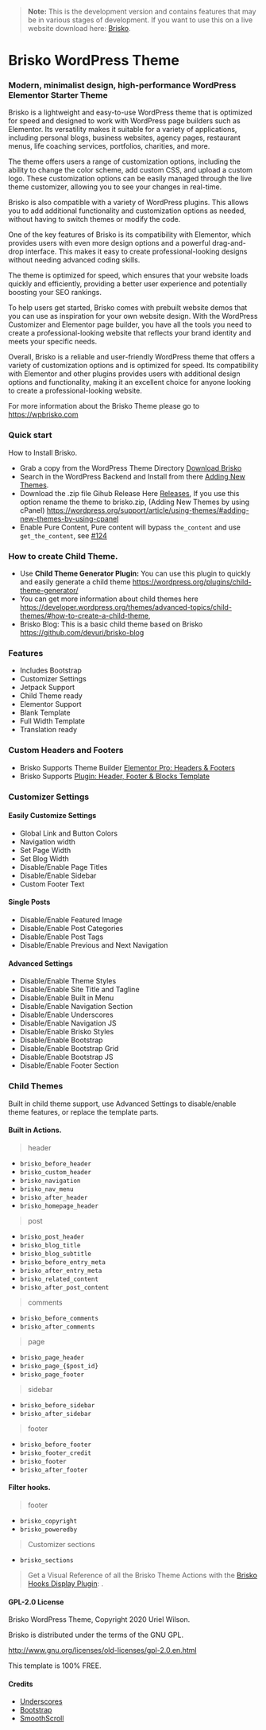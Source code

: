 > **Note:**
> This is the development version and contains features that may be in various stages of development. If you want to use this on a live website download here: [Brisko](https://wordpress.org/themes/brisko/).


#  Brisko WordPress Theme

###  Modern, minimalist design, high-performance WordPress Elementor Starter Theme

Brisko is a lightweight and easy-to-use WordPress theme that is optimized for speed and designed to work with WordPress page builders such as Elementor. Its versatility makes it suitable for a variety of applications, including personal blogs, business websites, agency pages, restaurant menus, life coaching services, portfolios, charities, and more.

The theme offers users a range of customization options, including the ability to change the color scheme, add custom CSS, and upload a custom logo. These customization options can be easily managed through the live theme customizer, allowing you to see your changes in real-time.

Brisko is also compatible with a variety of WordPress plugins. This allows you to add additional functionality and customization options as needed, without having to switch themes or modify the code.

One of the key features of Brisko is its compatibility with Elementor, which provides users with even more design options and a powerful drag-and-drop interface. This makes it easy to create professional-looking designs without needing advanced coding skills.

The theme is optimized for speed, which ensures that your website loads quickly and efficiently, providing a better user experience and potentially boosting your SEO rankings.

To help users get started, Brisko comes with prebuilt website demos that you can use as inspiration for your own website design. With the WordPress Customizer and Elementor page builder, you have all the tools you need to create a professional-looking website that reflects your brand identity and meets your specific needs.

Overall, Brisko is a reliable and user-friendly WordPress theme that offers a variety of customization options and is optimized for speed. Its compatibility with Elementor and other plugins provides users with additional design options and functionality, making it an excellent choice for anyone looking to create a professional-looking website.

For more information about the Brisko Theme please go to https://wpbrisko.com
### Quick start
How to Install Brisko.
* Grab a copy from the WordPress Theme Directory [Download Brisko](https://wordpress.org/themes/brisko/)
* Search in the WordPress Backend and Install from there [Adding New Themes](https://wordpress.org/support/article/using-themes/#adding-new-themes).
* Download the .zip file Gihub Release Here [Releases](https://github.com/devuri/brisko/releases), If you use this option rename the theme to brisko.zip, (Adding New Themes by using cPanel) https://wordpress.org/support/article/using-themes/#adding-new-themes-by-using-cpanel
* Enable Pure Content, Pure content will bypass `the_content` and use `get_the_content`, see [#124](https://github.com/devuri/brisko/issues/124)

### How to create Child Theme.
* Use **Child Theme Generator Plugin:** You can use this plugin to quickly and easily generate a child theme https://wordpress.org/plugins/child-theme-generator/
* You can get more information about child themes here https://developer.wordpress.org/themes/advanced-topics/child-themes/#how-to-create-a-child-theme,
* Brisko Blog: This is a basic child theme based on Brisko https://github.com/devuri/brisko-blog

### Features
* Includes Bootstrap
* Customizer Settings
* Jetpack Support
* Child Theme ready
* Elementor Support
* Blank Template
* Full Width Template
* Translation ready

### Custom Headers and Footers
* Brisko Supports Theme Builder [Elementor Pro: Headers & Footers](https://www.youtube.com/watch?v=Q7fyn0MMe_s)
* Brisko Supports [Plugin: Header, Footer & Blocks Template](https://wordpress.org/plugins/header-footer-elementor)

### Customizer Settings

#### Easily Customize Settings
* Global Link and Button Colors
* Navigation width
* Set Page Width
* Set Blog Width
* Disable/Enable Page Titles
* Disable/Enable Sidebar
* Custom Footer Text

#### Single Posts
* Disable/Enable Featured Image
* Disable/Enable Post Categories
* Disable/Enable Post Tags
* Disable/Enable Previous and Next Navigation

#### Advanced Settings
* Disable/Enable Theme Styles
* Disable/Enable Site Title and Tagline
* Disable/Enable Built in Menu
* Disable/Enable Navigation Section
* Disable/Enable Underscores
* Disable/Enable Navigation JS
* Disable/Enable Brisko Styles
* Disable/Enable Bootstrap
* Disable/Enable Bootstrap Grid
* Disable/Enable Bootstrap JS
* Disable/Enable Footer Section

### Child Themes
Built in child theme support, use Advanced Settings to disable/enable theme features, or replace the template parts.

#### Built in Actions.

> header
* `brisko_before_header`
* `brisko_custom_header`
* `brisko_navigation`
* `brisko_nav_menu`
* `brisko_after_header`
* `brisko_homepage_header`

> post
* `brisko_post_header`
* `brisko_blog_title`
* `brisko_blog_subtitle`
* `brisko_before_entry_meta`
* `brisko_after_entry_meta`
* `brisko_related_content`
* `brisko_after_post_content`

> comments
* `brisko_before_comments`
* `brisko_after_comments`

> page
* `brisko_page_header`
* `brisko_page_{$post_id}`
* `brisko_page_footer`

> sidebar
* `brisko_before_sidebar`
* `brisko_after_sidebar`

> footer
* `brisko_before_footer`
* `brisko_footer_credit`
* `brisko_footer`
* `brisko_after_footer`

#### Filter hooks.

> footer
* `brisko_copyright`
* `brisko_poweredby`

> Customizer sections
* `brisko_sections`

> Get a Visual Reference of all the Brisko Theme Actions with the [Brisko Hooks Display Plugin](https://wordpress.org/plugins/brisko-hooks-display/): .

#### GPL-2.0 License
Brisko WordPress Theme, Copyright 2020 Uriel Wilson.

Brisko is distributed under the terms of the GNU GPL.

http://www.gnu.org/licenses/old-licenses/gpl-2.0.en.html

This template is 100% FREE.


#### Credits
- [Underscores](http://underscores.me/)
- [Bootstrap](http://getbootstrap.com/)
- [SmoothScroll](https://github.com/gblazex/smoothscroll-for-websites)
